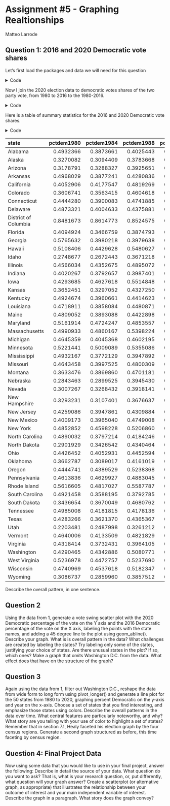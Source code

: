 Assignment \#5 - Graphing Realtionships
================
Matteo Larrode

<script src="README_files/libs/kePrint-0.0.1/kePrint.js"></script>
<link href="README_files/libs/lightable-0.0.1/lightable.css" rel="stylesheet" />


## Question 1: 2016 and 2020 Democratic vote shares

Let’s first load the packages and data we will need for this question

<details>
<summary>Code</summary>

``` r
library(tidyverse)
library(haven)
library(kableExtra)

vote_2020 <- read_csv("data/us_vote_2020.csv")
dem_share_80_16 <- read_dta("data/leipvote1980_2016wide.dta")
```

</details>

Now I join the 2020 election data to democratic votes shares of the two
party vote, from 1980 to 2016 to the 1980-2016.

<details>
<summary>Code</summary>

``` r
vote_80_16 <- left_join(dem_share_80_16, vote_2020, by = "state") %>%
  mutate(pctdem2020 = dem_percent)
```

</details>

Here is a table of summary statistics for the 2016 and 2020 Democratic
vote shares.

<details>
<summary>Code</summary>

``` r
table1 <- kbl(vote_80_16)

table1
```

</details>
<table>
 <thead>
  <tr>
   <th style="text-align:left;"> state </th>
   <th style="text-align:right;"> pctdem1980 </th>
   <th style="text-align:right;"> pctdem1984 </th>
   <th style="text-align:right;"> pctdem1988 </th>
   <th style="text-align:right;"> pctdem1992 </th>
   <th style="text-align:right;"> pctdem1996 </th>
   <th style="text-align:right;"> pctdem2000 </th>
   <th style="text-align:right;"> pctdem2004 </th>
   <th style="text-align:right;"> pctdem2008 </th>
   <th style="text-align:right;"> pctdem2012 </th>
   <th style="text-align:right;"> pctdem2016 </th>
   <th style="text-align:left;"> called </th>
   <th style="text-align:left;"> final </th>
   <th style="text-align:right;"> dem_votes </th>
   <th style="text-align:right;"> rep_votes </th>
   <th style="text-align:right;"> other_votes </th>
   <th style="text-align:right;"> dem_percent </th>
   <th style="text-align:right;"> rep_percent </th>
   <th style="text-align:right;"> other_percent </th>
   <th style="text-align:right;"> dem_this_margin </th>
   <th style="text-align:right;"> margin_shift </th>
   <th style="text-align:right;"> vote_change </th>
   <th style="text-align:left;"> stateid </th>
   <th style="text-align:right;"> pctdem2020 </th>
  </tr>
 </thead>
<tbody>
  <tr>
   <td style="text-align:left;"> Alabama </td>
   <td style="text-align:right;"> 0.4932366 </td>
   <td style="text-align:right;"> 0.3873661 </td>
   <td style="text-align:right;"> 0.4025443 </td>
   <td style="text-align:right;"> 0.4617887 </td>
   <td style="text-align:right;"> 0.4626613 </td>
   <td style="text-align:right;"> 0.4241447 </td>
   <td style="text-align:right;"> 0.3710223 </td>
   <td style="text-align:right;"> 0.3910910 </td>
   <td style="text-align:right;"> 0.387838 </td>
   <td style="text-align:right;"> 0.3562837 </td>
   <td style="text-align:left;"> R </td>
   <td style="text-align:left;"> Yes </td>
   <td style="text-align:right;"> 849624 </td>
   <td style="text-align:right;"> 1441170 </td>
   <td style="text-align:right;"> 32488 </td>
   <td style="text-align:right;"> 36.6 </td>
   <td style="text-align:right;"> 62.0 </td>
   <td style="text-align:right;"> 1.4 </td>
   <td style="text-align:right;"> -25.5 </td>
   <td style="text-align:right;"> 2.3 </td>
   <td style="text-align:right;"> 9.4 </td>
   <td style="text-align:left;"> AL </td>
   <td style="text-align:right;"> 36.6 </td>
  </tr>
  <tr>
   <td style="text-align:left;"> Alaska </td>
   <td style="text-align:right;"> 0.3270082 </td>
   <td style="text-align:right;"> 0.3094409 </td>
   <td style="text-align:right;"> 0.3783668 </td>
   <td style="text-align:right;"> 0.4342574 </td>
   <td style="text-align:right;"> 0.3957150 </td>
   <td style="text-align:right;"> 0.3206305 </td>
   <td style="text-align:right;"> 0.3677372 </td>
   <td style="text-align:right;"> 0.3893521 </td>
   <td style="text-align:right;"> 0.426847 </td>
   <td style="text-align:right;"> 0.4161448 </td>
   <td style="text-align:left;"> R </td>
   <td style="text-align:left;"> Yes </td>
   <td style="text-align:right;"> 153778 </td>
   <td style="text-align:right;"> 189951 </td>
   <td style="text-align:right;"> 15801 </td>
   <td style="text-align:right;"> 42.8 </td>
   <td style="text-align:right;"> 52.8 </td>
   <td style="text-align:right;"> 4.4 </td>
   <td style="text-align:right;"> -10.1 </td>
   <td style="text-align:right;"> 4.7 </td>
   <td style="text-align:right;"> 12.8 </td>
   <td style="text-align:left;"> AK </td>
   <td style="text-align:right;"> 42.8 </td>
  </tr>
  <tr>
   <td style="text-align:left;"> Arizona </td>
   <td style="text-align:right;"> 0.3178791 </td>
   <td style="text-align:right;"> 0.3288327 </td>
   <td style="text-align:right;"> 0.3925651 </td>
   <td style="text-align:right;"> 0.4869810 </td>
   <td style="text-align:right;"> 0.5122377 </td>
   <td style="text-align:right;"> 0.4671740 </td>
   <td style="text-align:right;"> 0.4472499 </td>
   <td style="text-align:right;"> 0.4568610 </td>
   <td style="text-align:right;"> 0.453866 </td>
   <td style="text-align:right;"> 0.4811137 </td>
   <td style="text-align:left;"> D </td>
   <td style="text-align:left;"> Yes </td>
   <td style="text-align:right;"> 1672143 </td>
   <td style="text-align:right;"> 1661686 </td>
   <td style="text-align:right;"> 53497 </td>
   <td style="text-align:right;"> 49.4 </td>
   <td style="text-align:right;"> 49.1 </td>
   <td style="text-align:right;"> 1.6 </td>
   <td style="text-align:right;"> 0.3 </td>
   <td style="text-align:right;"> 3.9 </td>
   <td style="text-align:right;"> 31.6 </td>
   <td style="text-align:left;"> AZ </td>
   <td style="text-align:right;"> 49.4 </td>
  </tr>
  <tr>
   <td style="text-align:left;"> Arkansas </td>
   <td style="text-align:right;"> 0.4968029 </td>
   <td style="text-align:right;"> 0.3877241 </td>
   <td style="text-align:right;"> 0.4280836 </td>
   <td style="text-align:right;"> 0.5999227 </td>
   <td style="text-align:right;"> 0.5935283 </td>
   <td style="text-align:right;"> 0.4719931 </td>
   <td style="text-align:right;"> 0.4506425 </td>
   <td style="text-align:right;"> 0.3982828 </td>
   <td style="text-align:right;"> 0.378456 </td>
   <td style="text-align:right;"> 0.3571429 </td>
   <td style="text-align:left;"> R </td>
   <td style="text-align:left;"> Yes </td>
   <td style="text-align:right;"> 423932 </td>
   <td style="text-align:right;"> 760647 </td>
   <td style="text-align:right;"> 34490 </td>
   <td style="text-align:right;"> 34.8 </td>
   <td style="text-align:right;"> 62.4 </td>
   <td style="text-align:right;"> 2.8 </td>
   <td style="text-align:right;"> -27.6 </td>
   <td style="text-align:right;"> -0.7 </td>
   <td style="text-align:right;"> 7.8 </td>
   <td style="text-align:left;"> AR </td>
   <td style="text-align:right;"> 34.8 </td>
  </tr>
  <tr>
   <td style="text-align:left;"> California </td>
   <td style="text-align:right;"> 0.4052906 </td>
   <td style="text-align:right;"> 0.4177547 </td>
   <td style="text-align:right;"> 0.4819269 </td>
   <td style="text-align:right;"> 0.5851673 </td>
   <td style="text-align:right;"> 0.5721627 </td>
   <td style="text-align:right;"> 0.5620299 </td>
   <td style="text-align:right;"> 0.5504132 </td>
   <td style="text-align:right;"> 0.6227845 </td>
   <td style="text-align:right;"> 0.618728 </td>
   <td style="text-align:right;"> 0.6612886 </td>
   <td style="text-align:left;"> D </td>
   <td style="text-align:left;"> Yes </td>
   <td style="text-align:right;"> 11110250 </td>
   <td style="text-align:right;"> 6006429 </td>
   <td style="text-align:right;"> 384192 </td>
   <td style="text-align:right;"> 63.5 </td>
   <td style="text-align:right;"> 34.3 </td>
   <td style="text-align:right;"> 2.2 </td>
   <td style="text-align:right;"> 29.2 </td>
   <td style="text-align:right;"> -0.9 </td>
   <td style="text-align:right;"> 23.4 </td>
   <td style="text-align:left;"> CA </td>
   <td style="text-align:right;"> 63.5 </td>
  </tr>
  <tr>
   <td style="text-align:left;"> Colorado </td>
   <td style="text-align:right;"> 0.3606741 </td>
   <td style="text-align:right;"> 0.3563415 </td>
   <td style="text-align:right;"> 0.4604618 </td>
   <td style="text-align:right;"> 0.5280207 </td>
   <td style="text-align:right;"> 0.4924079 </td>
   <td style="text-align:right;"> 0.4551416 </td>
   <td style="text-align:right;"> 0.4763357 </td>
   <td style="text-align:right;"> 0.5455081 </td>
   <td style="text-align:right;"> 0.527501 </td>
   <td style="text-align:right;"> 0.5268570 </td>
   <td style="text-align:left;"> D </td>
   <td style="text-align:left;"> Yes </td>
   <td style="text-align:right;"> 1804352 </td>
   <td style="text-align:right;"> 1364607 </td>
   <td style="text-align:right;"> 87993 </td>
   <td style="text-align:right;"> 55.4 </td>
   <td style="text-align:right;"> 41.9 </td>
   <td style="text-align:right;"> 2.7 </td>
   <td style="text-align:right;"> 13.5 </td>
   <td style="text-align:right;"> 8.6 </td>
   <td style="text-align:right;"> 17.1 </td>
   <td style="text-align:left;"> CO </td>
   <td style="text-align:right;"> 55.4 </td>
  </tr>
  <tr>
   <td style="text-align:left;"> Connecticut </td>
   <td style="text-align:right;"> 0.4444280 </td>
   <td style="text-align:right;"> 0.3900083 </td>
   <td style="text-align:right;"> 0.4741885 </td>
   <td style="text-align:right;"> 0.5412512 </td>
   <td style="text-align:right;"> 0.6036351 </td>
   <td style="text-align:right;"> 0.5925566 </td>
   <td style="text-align:right;"> 0.5527495 </td>
   <td style="text-align:right;"> 0.6131836 </td>
   <td style="text-align:right;"> 0.587726 </td>
   <td style="text-align:right;"> 0.5714136 </td>
   <td style="text-align:left;"> D </td>
   <td style="text-align:left;"> Yes </td>
   <td style="text-align:right;"> 1080831 </td>
   <td style="text-align:right;"> 714717 </td>
   <td style="text-align:right;"> 28309 </td>
   <td style="text-align:right;"> 59.3 </td>
   <td style="text-align:right;"> 39.2 </td>
   <td style="text-align:right;"> 1.6 </td>
   <td style="text-align:right;"> 20.1 </td>
   <td style="text-align:right;"> 6.4 </td>
   <td style="text-align:right;"> 10.9 </td>
   <td style="text-align:left;"> CT </td>
   <td style="text-align:right;"> 59.3 </td>
  </tr>
  <tr>
   <td style="text-align:left;"> Delaware </td>
   <td style="text-align:right;"> 0.4873321 </td>
   <td style="text-align:right;"> 0.4004633 </td>
   <td style="text-align:right;"> 0.4375881 </td>
   <td style="text-align:right;"> 0.5519799 </td>
   <td style="text-align:right;"> 0.5862366 </td>
   <td style="text-align:right;"> 0.5674006 </td>
   <td style="text-align:right;"> 0.5383151 </td>
   <td style="text-align:right;"> 0.6263814 </td>
   <td style="text-align:right;"> 0.594470 </td>
   <td style="text-align:right;"> 0.5600211 </td>
   <td style="text-align:left;"> D </td>
   <td style="text-align:left;"> Yes </td>
   <td style="text-align:right;"> 296268 </td>
   <td style="text-align:right;"> 200603 </td>
   <td style="text-align:right;"> 7475 </td>
   <td style="text-align:right;"> 58.7 </td>
   <td style="text-align:right;"> 39.8 </td>
   <td style="text-align:right;"> 1.5 </td>
   <td style="text-align:right;"> 19.0 </td>
   <td style="text-align:right;"> 7.6 </td>
   <td style="text-align:right;"> 14.2 </td>
   <td style="text-align:left;"> DE </td>
   <td style="text-align:right;"> 58.7 </td>
  </tr>
  <tr>
   <td style="text-align:left;"> District of Columbia </td>
   <td style="text-align:right;"> 0.8481673 </td>
   <td style="text-align:right;"> 0.8614773 </td>
   <td style="text-align:right;"> 0.8524575 </td>
   <td style="text-align:right;"> 0.9029707 </td>
   <td style="text-align:right;"> 0.9012355 </td>
   <td style="text-align:right;"> 0.9048769 </td>
   <td style="text-align:right;"> 0.9052028 </td>
   <td style="text-align:right;"> 0.9340077 </td>
   <td style="text-align:right;"> 0.925876 </td>
   <td style="text-align:right;"> 0.9569247 </td>
   <td style="text-align:left;"> D </td>
   <td style="text-align:left;"> Yes </td>
   <td style="text-align:right;"> 317323 </td>
   <td style="text-align:right;"> 18586 </td>
   <td style="text-align:right;"> 8447 </td>
   <td style="text-align:right;"> 92.1 </td>
   <td style="text-align:right;"> 5.4 </td>
   <td style="text-align:right;"> 2.5 </td>
   <td style="text-align:right;"> 86.8 </td>
   <td style="text-align:right;"> 0.0 </td>
   <td style="text-align:right;"> 10.6 </td>
   <td style="text-align:left;"> DC </td>
   <td style="text-align:right;"> 92.1 </td>
  </tr>
  <tr>
   <td style="text-align:left;"> Florida </td>
   <td style="text-align:right;"> 0.4094924 </td>
   <td style="text-align:right;"> 0.3466759 </td>
   <td style="text-align:right;"> 0.3874793 </td>
   <td style="text-align:right;"> 0.4881522 </td>
   <td style="text-align:right;"> 0.5315496 </td>
   <td style="text-align:right;"> 0.4999539 </td>
   <td style="text-align:right;"> 0.4747632 </td>
   <td style="text-align:right;"> 0.5141770 </td>
   <td style="text-align:right;"> 0.504423 </td>
   <td style="text-align:right;"> 0.4938542 </td>
   <td style="text-align:left;"> R </td>
   <td style="text-align:left;"> Yes </td>
   <td style="text-align:right;"> 5297045 </td>
   <td style="text-align:right;"> 5668731 </td>
   <td style="text-align:right;"> 101680 </td>
   <td style="text-align:right;"> 47.9 </td>
   <td style="text-align:right;"> 51.2 </td>
   <td style="text-align:right;"> 0.9 </td>
   <td style="text-align:right;"> -3.4 </td>
   <td style="text-align:right;"> -2.2 </td>
   <td style="text-align:right;"> 17.5 </td>
   <td style="text-align:left;"> FL </td>
   <td style="text-align:right;"> 47.9 </td>
  </tr>
  <tr>
   <td style="text-align:left;"> Georgia </td>
   <td style="text-align:right;"> 0.5765632 </td>
   <td style="text-align:right;"> 0.3980218 </td>
   <td style="text-align:right;"> 0.3979638 </td>
   <td style="text-align:right;"> 0.5034213 </td>
   <td style="text-align:right;"> 0.4936773 </td>
   <td style="text-align:right;"> 0.4401625 </td>
   <td style="text-align:right;"> 0.4164577 </td>
   <td style="text-align:right;"> 0.4737166 </td>
   <td style="text-align:right;"> 0.460434 </td>
   <td style="text-align:right;"> 0.4734315 </td>
   <td style="text-align:left;"> D </td>
   <td style="text-align:left;"> Yes </td>
   <td style="text-align:right;"> 2473633 </td>
   <td style="text-align:right;"> 2461854 </td>
   <td style="text-align:right;"> 62229 </td>
   <td style="text-align:right;"> 49.5 </td>
   <td style="text-align:right;"> 49.3 </td>
   <td style="text-align:right;"> 1.2 </td>
   <td style="text-align:right;"> 0.2 </td>
   <td style="text-align:right;"> 5.4 </td>
   <td style="text-align:right;"> 22.1 </td>
   <td style="text-align:left;"> GA </td>
   <td style="text-align:right;"> 49.5 </td>
  </tr>
  <tr>
   <td style="text-align:left;"> Hawaii </td>
   <td style="text-align:right;"> 0.5108406 </td>
   <td style="text-align:right;"> 0.4429628 </td>
   <td style="text-align:right;"> 0.5480627 </td>
   <td style="text-align:right;"> 0.5671998 </td>
   <td style="text-align:right;"> 0.6427615 </td>
   <td style="text-align:right;"> 0.5982730 </td>
   <td style="text-align:right;"> 0.5440445 </td>
   <td style="text-align:right;"> 0.7299373 </td>
   <td style="text-align:right;"> 0.717038 </td>
   <td style="text-align:right;"> 0.6743984 </td>
   <td style="text-align:left;"> D </td>
   <td style="text-align:left;"> Yes </td>
   <td style="text-align:right;"> 366130 </td>
   <td style="text-align:right;"> 196864 </td>
   <td style="text-align:right;"> 11475 </td>
   <td style="text-align:right;"> 63.7 </td>
   <td style="text-align:right;"> 34.3 </td>
   <td style="text-align:right;"> 2.0 </td>
   <td style="text-align:right;"> 29.5 </td>
   <td style="text-align:right;"> -2.7 </td>
   <td style="text-align:right;"> 33.9 </td>
   <td style="text-align:left;"> HI </td>
   <td style="text-align:right;"> 63.7 </td>
  </tr>
  <tr>
   <td style="text-align:left;"> Idaho </td>
   <td style="text-align:right;"> 0.2748677 </td>
   <td style="text-align:right;"> 0.2672443 </td>
   <td style="text-align:right;"> 0.3671218 </td>
   <td style="text-align:right;"> 0.4033852 </td>
   <td style="text-align:right;"> 0.3920097 </td>
   <td style="text-align:right;"> 0.2915151 </td>
   <td style="text-align:right;"> 0.3067726 </td>
   <td style="text-align:right;"> 0.3697541 </td>
   <td style="text-align:right;"> 0.335786 </td>
   <td style="text-align:right;"> 0.3168454 </td>
   <td style="text-align:left;"> R </td>
   <td style="text-align:left;"> Yes </td>
   <td style="text-align:right;"> 287021 </td>
   <td style="text-align:right;"> 554119 </td>
   <td style="text-align:right;"> 26091 </td>
   <td style="text-align:right;"> 33.1 </td>
   <td style="text-align:right;"> 63.9 </td>
   <td style="text-align:right;"> 3.0 </td>
   <td style="text-align:right;"> -30.8 </td>
   <td style="text-align:right;"> 1.0 </td>
   <td style="text-align:right;"> 25.6 </td>
   <td style="text-align:left;"> ID </td>
   <td style="text-align:right;"> 33.1 </td>
  </tr>
  <tr>
   <td style="text-align:left;"> Illinois </td>
   <td style="text-align:right;"> 0.4566034 </td>
   <td style="text-align:right;"> 0.4352675 </td>
   <td style="text-align:right;"> 0.4895072 </td>
   <td style="text-align:right;"> 0.5858822 </td>
   <td style="text-align:right;"> 0.5960509 </td>
   <td style="text-align:right;"> 0.5618001 </td>
   <td style="text-align:right;"> 0.5520864 </td>
   <td style="text-align:right;"> 0.6273426 </td>
   <td style="text-align:right;"> 0.585775 </td>
   <td style="text-align:right;"> 0.5902147 </td>
   <td style="text-align:left;"> D </td>
   <td style="text-align:left;"> Yes </td>
   <td style="text-align:right;"> 3471915 </td>
   <td style="text-align:right;"> 2446891 </td>
   <td style="text-align:right;"> 114938 </td>
   <td style="text-align:right;"> 57.5 </td>
   <td style="text-align:right;"> 40.6 </td>
   <td style="text-align:right;"> 1.9 </td>
   <td style="text-align:right;"> 17.0 </td>
   <td style="text-align:right;"> -0.1 </td>
   <td style="text-align:right;"> 9.0 </td>
   <td style="text-align:left;"> IL </td>
   <td style="text-align:right;"> 57.5 </td>
  </tr>
  <tr>
   <td style="text-align:left;"> Indiana </td>
   <td style="text-align:right;"> 0.4020267 </td>
   <td style="text-align:right;"> 0.3792657 </td>
   <td style="text-align:right;"> 0.3987401 </td>
   <td style="text-align:right;"> 0.4616511 </td>
   <td style="text-align:right;"> 0.4685159 </td>
   <td style="text-align:right;"> 0.4199522 </td>
   <td style="text-align:right;"> 0.3957652 </td>
   <td style="text-align:right;"> 0.5052195 </td>
   <td style="text-align:right;"> 0.447996 </td>
   <td style="text-align:right;"> 0.3988076 </td>
   <td style="text-align:left;"> R </td>
   <td style="text-align:left;"> Yes </td>
   <td style="text-align:right;"> 1242413 </td>
   <td style="text-align:right;"> 1729516 </td>
   <td style="text-align:right;"> 61183 </td>
   <td style="text-align:right;"> 41.0 </td>
   <td style="text-align:right;"> 57.0 </td>
   <td style="text-align:right;"> 2.0 </td>
   <td style="text-align:right;"> -16.1 </td>
   <td style="text-align:right;"> 3.1 </td>
   <td style="text-align:right;"> 10.9 </td>
   <td style="text-align:left;"> IN </td>
   <td style="text-align:right;"> 41.0 </td>
  </tr>
  <tr>
   <td style="text-align:left;"> Iowa </td>
   <td style="text-align:right;"> 0.4293685 </td>
   <td style="text-align:right;"> 0.4627618 </td>
   <td style="text-align:right;"> 0.5514848 </td>
   <td style="text-align:right;"> 0.5373253 </td>
   <td style="text-align:right;"> 0.5573339 </td>
   <td style="text-align:right;"> 0.5016278 </td>
   <td style="text-align:right;"> 0.4966332 </td>
   <td style="text-align:right;"> 0.5484878 </td>
   <td style="text-align:right;"> 0.529594 </td>
   <td style="text-align:right;"> 0.4493487 </td>
   <td style="text-align:left;"> R </td>
   <td style="text-align:left;"> Yes </td>
   <td style="text-align:right;"> 759061 </td>
   <td style="text-align:right;"> 897672 </td>
   <td style="text-align:right;"> 34138 </td>
   <td style="text-align:right;"> 44.9 </td>
   <td style="text-align:right;"> 53.1 </td>
   <td style="text-align:right;"> 2.0 </td>
   <td style="text-align:right;"> -8.2 </td>
   <td style="text-align:right;"> 1.2 </td>
   <td style="text-align:right;"> 8.0 </td>
   <td style="text-align:left;"> IA </td>
   <td style="text-align:right;"> 44.9 </td>
  </tr>
  <tr>
   <td style="text-align:left;"> Kansas </td>
   <td style="text-align:right;"> 0.3652451 </td>
   <td style="text-align:right;"> 0.3297052 </td>
   <td style="text-align:right;"> 0.4327250 </td>
   <td style="text-align:right;"> 0.4645894 </td>
   <td style="text-align:right;"> 0.3992763 </td>
   <td style="text-align:right;"> 0.3908309 </td>
   <td style="text-align:right;"> 0.3713290 </td>
   <td style="text-align:right;"> 0.4238772 </td>
   <td style="text-align:right;"> 0.388867 </td>
   <td style="text-align:right;"> 0.3889010 </td>
   <td style="text-align:left;"> R </td>
   <td style="text-align:left;"> Yes </td>
   <td style="text-align:right;"> 570323 </td>
   <td style="text-align:right;"> 771406 </td>
   <td style="text-align:right;"> 30574 </td>
   <td style="text-align:right;"> 41.6 </td>
   <td style="text-align:right;"> 56.2 </td>
   <td style="text-align:right;"> 2.2 </td>
   <td style="text-align:right;"> -14.7 </td>
   <td style="text-align:right;"> 5.9 </td>
   <td style="text-align:right;"> 15.9 </td>
   <td style="text-align:left;"> KS </td>
   <td style="text-align:right;"> 41.6 </td>
  </tr>
  <tr>
   <td style="text-align:left;"> Kentucky </td>
   <td style="text-align:right;"> 0.4924674 </td>
   <td style="text-align:right;"> 0.3960661 </td>
   <td style="text-align:right;"> 0.4414623 </td>
   <td style="text-align:right;"> 0.5186878 </td>
   <td style="text-align:right;"> 0.5052905 </td>
   <td style="text-align:right;"> 0.4227221 </td>
   <td style="text-align:right;"> 0.3999238 </td>
   <td style="text-align:right;"> 0.4176657 </td>
   <td style="text-align:right;"> 0.384572 </td>
   <td style="text-align:right;"> 0.3432773 </td>
   <td style="text-align:left;"> R </td>
   <td style="text-align:left;"> Yes </td>
   <td style="text-align:right;"> 772474 </td>
   <td style="text-align:right;"> 1326646 </td>
   <td style="text-align:right;"> 37648 </td>
   <td style="text-align:right;"> 36.2 </td>
   <td style="text-align:right;"> 62.1 </td>
   <td style="text-align:right;"> 1.8 </td>
   <td style="text-align:right;"> -25.9 </td>
   <td style="text-align:right;"> 3.9 </td>
   <td style="text-align:right;"> 11.1 </td>
   <td style="text-align:left;"> KY </td>
   <td style="text-align:right;"> 36.2 </td>
  </tr>
  <tr>
   <td style="text-align:left;"> Louisiana </td>
   <td style="text-align:right;"> 0.4718911 </td>
   <td style="text-align:right;"> 0.3858084 </td>
   <td style="text-align:right;"> 0.4480871 </td>
   <td style="text-align:right;"> 0.5266514 </td>
   <td style="text-align:right;"> 0.5656084 </td>
   <td style="text-align:right;"> 0.4606075 </td>
   <td style="text-align:right;"> 0.4266906 </td>
   <td style="text-align:right;"> 0.4054283 </td>
   <td style="text-align:right;"> 0.412532 </td>
   <td style="text-align:right;"> 0.3982805 </td>
   <td style="text-align:left;"> R </td>
   <td style="text-align:left;"> Yes </td>
   <td style="text-align:right;"> 856034 </td>
   <td style="text-align:right;"> 1255776 </td>
   <td style="text-align:right;"> 36252 </td>
   <td style="text-align:right;"> 39.9 </td>
   <td style="text-align:right;"> 58.5 </td>
   <td style="text-align:right;"> 1.7 </td>
   <td style="text-align:right;"> -18.6 </td>
   <td style="text-align:right;"> 1.0 </td>
   <td style="text-align:right;"> 5.9 </td>
   <td style="text-align:left;"> LA </td>
   <td style="text-align:right;"> 39.9 </td>
  </tr>
  <tr>
   <td style="text-align:left;"> Maine </td>
   <td style="text-align:right;"> 0.4809052 </td>
   <td style="text-align:right;"> 0.3893088 </td>
   <td style="text-align:right;"> 0.4422898 </td>
   <td style="text-align:right;"> 0.5605587 </td>
   <td style="text-align:right;"> 0.6266212 </td>
   <td style="text-align:right;"> 0.5274784 </td>
   <td style="text-align:right;"> 0.5458302 </td>
   <td style="text-align:right;"> 0.5882952 </td>
   <td style="text-align:right;"> 0.578599 </td>
   <td style="text-align:right;"> 0.5159655 </td>
   <td style="text-align:left;"> D </td>
   <td style="text-align:left;"> Yes </td>
   <td style="text-align:right;"> 435072 </td>
   <td style="text-align:right;"> 360737 </td>
   <td style="text-align:right;"> 23652 </td>
   <td style="text-align:right;"> 53.1 </td>
   <td style="text-align:right;"> 44.0 </td>
   <td style="text-align:right;"> 2.9 </td>
   <td style="text-align:right;"> 9.1 </td>
   <td style="text-align:right;"> 6.1 </td>
   <td style="text-align:right;"> 9.6 </td>
   <td style="text-align:left;"> ME </td>
   <td style="text-align:right;"> 53.1 </td>
  </tr>
  <tr>
   <td style="text-align:left;"> Maryland </td>
   <td style="text-align:right;"> 0.5161914 </td>
   <td style="text-align:right;"> 0.4724247 </td>
   <td style="text-align:right;"> 0.4853557 </td>
   <td style="text-align:right;"> 0.5829990 </td>
   <td style="text-align:right;"> 0.5863842 </td>
   <td style="text-align:right;"> 0.5847083 </td>
   <td style="text-align:right;"> 0.5656558 </td>
   <td style="text-align:right;"> 0.6293009 </td>
   <td style="text-align:right;"> 0.633217 </td>
   <td style="text-align:right;"> 0.6401740 </td>
   <td style="text-align:left;"> D </td>
   <td style="text-align:left;"> Yes </td>
   <td style="text-align:right;"> 1985023 </td>
   <td style="text-align:right;"> 976414 </td>
   <td style="text-align:right;"> 75593 </td>
   <td style="text-align:right;"> 65.4 </td>
   <td style="text-align:right;"> 32.2 </td>
   <td style="text-align:right;"> 2.5 </td>
   <td style="text-align:right;"> 33.2 </td>
   <td style="text-align:right;"> 6.8 </td>
   <td style="text-align:right;"> 9.2 </td>
   <td style="text-align:left;"> MD </td>
   <td style="text-align:right;"> 65.4 </td>
  </tr>
  <tr>
   <td style="text-align:left;"> Massachusetts </td>
   <td style="text-align:right;"> 0.4990933 </td>
   <td style="text-align:right;"> 0.4860167 </td>
   <td style="text-align:right;"> 0.5398224 </td>
   <td style="text-align:right;"> 0.6209235 </td>
   <td style="text-align:right;"> 0.6863983 </td>
   <td style="text-align:right;"> 0.6478934 </td>
   <td style="text-align:right;"> 0.6274285 </td>
   <td style="text-align:right;"> 0.6319709 </td>
   <td style="text-align:right;"> 0.617857 </td>
   <td style="text-align:right;"> 0.6465201 </td>
   <td style="text-align:left;"> D </td>
   <td style="text-align:left;"> Yes </td>
   <td style="text-align:right;"> 2382202 </td>
   <td style="text-align:right;"> 1167202 </td>
   <td style="text-align:right;"> 81998 </td>
   <td style="text-align:right;"> 65.6 </td>
   <td style="text-align:right;"> 32.1 </td>
   <td style="text-align:right;"> 2.3 </td>
   <td style="text-align:right;"> 33.5 </td>
   <td style="text-align:right;"> 6.3 </td>
   <td style="text-align:right;"> 9.2 </td>
   <td style="text-align:left;"> MA </td>
   <td style="text-align:right;"> 65.6 </td>
  </tr>
  <tr>
   <td style="text-align:left;"> Michigan </td>
   <td style="text-align:right;"> 0.4645359 </td>
   <td style="text-align:right;"> 0.4045368 </td>
   <td style="text-align:right;"> 0.4602195 </td>
   <td style="text-align:right;"> 0.5461516 </td>
   <td style="text-align:right;"> 0.5732442 </td>
   <td style="text-align:right;"> 0.5263461 </td>
   <td style="text-align:right;"> 0.5172585 </td>
   <td style="text-align:right;"> 0.5837130 </td>
   <td style="text-align:right;"> 0.548005 </td>
   <td style="text-align:right;"> 0.4988333 </td>
   <td style="text-align:left;"> D </td>
   <td style="text-align:left;"> Yes </td>
   <td style="text-align:right;"> 2804040 </td>
   <td style="text-align:right;"> 2649852 </td>
   <td style="text-align:right;"> 85410 </td>
   <td style="text-align:right;"> 50.6 </td>
   <td style="text-align:right;"> 47.8 </td>
   <td style="text-align:right;"> 1.5 </td>
   <td style="text-align:right;"> 2.8 </td>
   <td style="text-align:right;"> 3.0 </td>
   <td style="text-align:right;"> 15.4 </td>
   <td style="text-align:left;"> MI </td>
   <td style="text-align:right;"> 50.6 </td>
  </tr>
  <tr>
   <td style="text-align:left;"> Minnesota </td>
   <td style="text-align:right;"> 0.5221441 </td>
   <td style="text-align:right;"> 0.5009089 </td>
   <td style="text-align:right;"> 0.5355086 </td>
   <td style="text-align:right;"> 0.5772134 </td>
   <td style="text-align:right;"> 0.5937939 </td>
   <td style="text-align:right;"> 0.5128641 </td>
   <td style="text-align:right;"> 0.5176091 </td>
   <td style="text-align:right;"> 0.5522938 </td>
   <td style="text-align:right;"> 0.539412 </td>
   <td style="text-align:right;"> 0.5082631 </td>
   <td style="text-align:left;"> D </td>
   <td style="text-align:left;"> Yes </td>
   <td style="text-align:right;"> 1717077 </td>
   <td style="text-align:right;"> 1484065 </td>
   <td style="text-align:right;"> 76029 </td>
   <td style="text-align:right;"> 52.4 </td>
   <td style="text-align:right;"> 45.3 </td>
   <td style="text-align:right;"> 2.3 </td>
   <td style="text-align:right;"> 7.1 </td>
   <td style="text-align:right;"> 5.6 </td>
   <td style="text-align:right;"> 11.3 </td>
   <td style="text-align:left;"> MN </td>
   <td style="text-align:right;"> 52.4 </td>
  </tr>
  <tr>
   <td style="text-align:left;"> Mississippi </td>
   <td style="text-align:right;"> 0.4932167 </td>
   <td style="text-align:right;"> 0.3772129 </td>
   <td style="text-align:right;"> 0.3947892 </td>
   <td style="text-align:right;"> 0.4507151 </td>
   <td style="text-align:right;"> 0.4725278 </td>
   <td style="text-align:right;"> 0.4139915 </td>
   <td style="text-align:right;"> 0.4007559 </td>
   <td style="text-align:right;"> 0.4335807 </td>
   <td style="text-align:right;"> 0.441981 </td>
   <td style="text-align:right;"> 0.4091095 </td>
   <td style="text-align:left;"> R </td>
   <td style="text-align:left;"> Yes </td>
   <td style="text-align:right;"> 539508 </td>
   <td style="text-align:right;"> 756789 </td>
   <td style="text-align:right;"> 17597 </td>
   <td style="text-align:right;"> 41.1 </td>
   <td style="text-align:right;"> 57.6 </td>
   <td style="text-align:right;"> 1.3 </td>
   <td style="text-align:right;"> -16.5 </td>
   <td style="text-align:right;"> 1.3 </td>
   <td style="text-align:right;"> 8.6 </td>
   <td style="text-align:left;"> MS </td>
   <td style="text-align:right;"> 41.1 </td>
  </tr>
  <tr>
   <td style="text-align:left;"> Missouri </td>
   <td style="text-align:right;"> 0.4643458 </td>
   <td style="text-align:right;"> 0.3997525 </td>
   <td style="text-align:right;"> 0.4800309 </td>
   <td style="text-align:right;"> 0.5650697 </td>
   <td style="text-align:right;"> 0.5354704 </td>
   <td style="text-align:right;"> 0.4828805 </td>
   <td style="text-align:right;"> 0.4638029 </td>
   <td style="text-align:right;"> 0.4993242 </td>
   <td style="text-align:right;"> 0.452213 </td>
   <td style="text-align:right;"> 0.4018245 </td>
   <td style="text-align:left;"> R </td>
   <td style="text-align:left;"> Yes </td>
   <td style="text-align:right;"> 1253014 </td>
   <td style="text-align:right;"> 1718736 </td>
   <td style="text-align:right;"> 54212 </td>
   <td style="text-align:right;"> 41.4 </td>
   <td style="text-align:right;"> 56.8 </td>
   <td style="text-align:right;"> 1.8 </td>
   <td style="text-align:right;"> -15.4 </td>
   <td style="text-align:right;"> 3.2 </td>
   <td style="text-align:right;"> 7.7 </td>
   <td style="text-align:left;"> MO </td>
   <td style="text-align:right;"> 41.4 </td>
  </tr>
  <tr>
   <td style="text-align:left;"> Montana </td>
   <td style="text-align:right;"> 0.3633476 </td>
   <td style="text-align:right;"> 0.3869860 </td>
   <td style="text-align:right;"> 0.4701181 </td>
   <td style="text-align:right;"> 0.5172406 </td>
   <td style="text-align:right;"> 0.4831259 </td>
   <td style="text-align:right;"> 0.3634364 </td>
   <td style="text-align:right;"> 0.3949992 </td>
   <td style="text-align:right;"> 0.4876870 </td>
   <td style="text-align:right;"> 0.429658 </td>
   <td style="text-align:right;"> 0.3888645 </td>
   <td style="text-align:left;"> R </td>
   <td style="text-align:left;"> Yes </td>
   <td style="text-align:right;"> 244786 </td>
   <td style="text-align:right;"> 343602 </td>
   <td style="text-align:right;"> 15286 </td>
   <td style="text-align:right;"> 40.5 </td>
   <td style="text-align:right;"> 56.9 </td>
   <td style="text-align:right;"> 2.5 </td>
   <td style="text-align:right;"> -16.4 </td>
   <td style="text-align:right;"> 4.1 </td>
   <td style="text-align:right;"> 21.4 </td>
   <td style="text-align:left;"> MT </td>
   <td style="text-align:right;"> 40.5 </td>
  </tr>
  <tr>
   <td style="text-align:left;"> Nebraska </td>
   <td style="text-align:right;"> 0.2843463 </td>
   <td style="text-align:right;"> 0.2899525 </td>
   <td style="text-align:right;"> 0.3945430 </td>
   <td style="text-align:right;"> 0.3869465 </td>
   <td style="text-align:right;"> 0.3944518 </td>
   <td style="text-align:right;"> 0.3482052 </td>
   <td style="text-align:right;"> 0.3315266 </td>
   <td style="text-align:right;"> 0.4239092 </td>
   <td style="text-align:right;"> 0.388706 </td>
   <td style="text-align:right;"> 0.3645214 </td>
   <td style="text-align:left;"> R </td>
   <td style="text-align:left;"> Yes </td>
   <td style="text-align:right;"> 374583 </td>
   <td style="text-align:right;"> 556846 </td>
   <td style="text-align:right;"> 20283 </td>
   <td style="text-align:right;"> 39.4 </td>
   <td style="text-align:right;"> 58.5 </td>
   <td style="text-align:right;"> 2.1 </td>
   <td style="text-align:right;"> -19.2 </td>
   <td style="text-align:right;"> 5.9 </td>
   <td style="text-align:right;"> 12.7 </td>
   <td style="text-align:left;"> NE </td>
   <td style="text-align:right;"> 39.4 </td>
  </tr>
  <tr>
   <td style="text-align:left;"> Nevada </td>
   <td style="text-align:right;"> 0.3007267 </td>
   <td style="text-align:right;"> 0.3268432 </td>
   <td style="text-align:right;"> 0.3918141 </td>
   <td style="text-align:right;"> 0.5182478 </td>
   <td style="text-align:right;"> 0.5058653 </td>
   <td style="text-align:right;"> 0.4814316 </td>
   <td style="text-align:right;"> 0.4868240 </td>
   <td style="text-align:right;"> 0.5638674 </td>
   <td style="text-align:right;"> 0.534075 </td>
   <td style="text-align:right;"> 0.5129523 </td>
   <td style="text-align:left;"> D </td>
   <td style="text-align:left;"> Yes </td>
   <td style="text-align:right;"> 703486 </td>
   <td style="text-align:right;"> 669890 </td>
   <td style="text-align:right;"> 32000 </td>
   <td style="text-align:right;"> 50.1 </td>
   <td style="text-align:right;"> 47.7 </td>
   <td style="text-align:right;"> 2.3 </td>
   <td style="text-align:right;"> 2.4 </td>
   <td style="text-align:right;"> 0.0 </td>
   <td style="text-align:right;"> 24.9 </td>
   <td style="text-align:left;"> NV </td>
   <td style="text-align:right;"> 50.1 </td>
  </tr>
  <tr>
   <td style="text-align:left;"> New Hampshire </td>
   <td style="text-align:right;"> 0.3293231 </td>
   <td style="text-align:right;"> 0.3107401 </td>
   <td style="text-align:right;"> 0.3676637 </td>
   <td style="text-align:right;"> 0.5079655 </td>
   <td style="text-align:right;"> 0.5561067 </td>
   <td style="text-align:right;"> 0.4933220 </td>
   <td style="text-align:right;"> 0.5069029 </td>
   <td style="text-align:right;"> 0.5486854 </td>
   <td style="text-align:right;"> 0.528338 </td>
   <td style="text-align:right;"> 0.5019831 </td>
   <td style="text-align:left;"> D </td>
   <td style="text-align:left;"> Yes </td>
   <td style="text-align:right;"> 424921 </td>
   <td style="text-align:right;"> 365654 </td>
   <td style="text-align:right;"> 15607 </td>
   <td style="text-align:right;"> 52.7 </td>
   <td style="text-align:right;"> 45.4 </td>
   <td style="text-align:right;"> 1.9 </td>
   <td style="text-align:right;"> 7.4 </td>
   <td style="text-align:right;"> 7.0 </td>
   <td style="text-align:right;"> 8.3 </td>
   <td style="text-align:left;"> NH </td>
   <td style="text-align:right;"> 52.7 </td>
  </tr>
  <tr>
   <td style="text-align:left;"> New Jersey </td>
   <td style="text-align:right;"> 0.4259086 </td>
   <td style="text-align:right;"> 0.3947861 </td>
   <td style="text-align:right;"> 0.4309884 </td>
   <td style="text-align:right;"> 0.5142032 </td>
   <td style="text-align:right;"> 0.5996678 </td>
   <td style="text-align:right;"> 0.5821141 </td>
   <td style="text-align:right;"> 0.5337054 </td>
   <td style="text-align:right;"> 0.5786463 </td>
   <td style="text-align:right;"> 0.589520 </td>
   <td style="text-align:right;"> 0.5728722 </td>
   <td style="text-align:left;"> D </td>
   <td style="text-align:left;"> Yes </td>
   <td style="text-align:right;"> 2608335 </td>
   <td style="text-align:right;"> 1883274 </td>
   <td style="text-align:right;"> 57744 </td>
   <td style="text-align:right;"> 57.3 </td>
   <td style="text-align:right;"> 41.4 </td>
   <td style="text-align:right;"> 1.3 </td>
   <td style="text-align:right;"> 15.9 </td>
   <td style="text-align:right;"> 1.8 </td>
   <td style="text-align:right;"> 17.4 </td>
   <td style="text-align:left;"> NJ </td>
   <td style="text-align:right;"> 57.3 </td>
  </tr>
  <tr>
   <td style="text-align:left;"> New Mexico </td>
   <td style="text-align:right;"> 0.4009173 </td>
   <td style="text-align:right;"> 0.3965040 </td>
   <td style="text-align:right;"> 0.4749008 </td>
   <td style="text-align:right;"> 0.5514216 </td>
   <td style="text-align:right;"> 0.5402413 </td>
   <td style="text-align:right;"> 0.5003192 </td>
   <td style="text-align:right;"> 0.4959967 </td>
   <td style="text-align:right;"> 0.5766490 </td>
   <td style="text-align:right;"> 0.552952 </td>
   <td style="text-align:right;"> 0.5465459 </td>
   <td style="text-align:left;"> D </td>
   <td style="text-align:left;"> Yes </td>
   <td style="text-align:right;"> 501614 </td>
   <td style="text-align:right;"> 401894 </td>
   <td style="text-align:right;"> 20457 </td>
   <td style="text-align:right;"> 54.3 </td>
   <td style="text-align:right;"> 43.5 </td>
   <td style="text-align:right;"> 2.2 </td>
   <td style="text-align:right;"> 10.8 </td>
   <td style="text-align:right;"> 2.6 </td>
   <td style="text-align:right;"> 15.7 </td>
   <td style="text-align:left;"> NM </td>
   <td style="text-align:right;"> 54.3 </td>
  </tr>
  <tr>
   <td style="text-align:left;"> New York </td>
   <td style="text-align:right;"> 0.4852852 </td>
   <td style="text-align:right;"> 0.4598228 </td>
   <td style="text-align:right;"> 0.5206860 </td>
   <td style="text-align:right;"> 0.5947835 </td>
   <td style="text-align:right;"> 0.6601750 </td>
   <td style="text-align:right;"> 0.6308908 </td>
   <td style="text-align:right;"> 0.5928777 </td>
   <td style="text-align:right;"> 0.6357668 </td>
   <td style="text-align:right;"> 0.642759 </td>
   <td style="text-align:right;"> 0.6177117 </td>
   <td style="text-align:left;"> D </td>
   <td style="text-align:left;"> Yes </td>
   <td style="text-align:right;"> 5244886 </td>
   <td style="text-align:right;"> 3251997 </td>
   <td style="text-align:right;"> 119978 </td>
   <td style="text-align:right;"> 60.9 </td>
   <td style="text-align:right;"> 37.7 </td>
   <td style="text-align:right;"> 1.4 </td>
   <td style="text-align:right;"> 23.1 </td>
   <td style="text-align:right;"> 0.6 </td>
   <td style="text-align:right;"> 11.6 </td>
   <td style="text-align:left;"> NY </td>
   <td style="text-align:right;"> 60.9 </td>
  </tr>
  <tr>
   <td style="text-align:left;"> North Carolina </td>
   <td style="text-align:right;"> 0.4890032 </td>
   <td style="text-align:right;"> 0.3797214 </td>
   <td style="text-align:right;"> 0.4184246 </td>
   <td style="text-align:right;"> 0.4954154 </td>
   <td style="text-align:right;"> 0.4747001 </td>
   <td style="text-align:right;"> 0.4353600 </td>
   <td style="text-align:right;"> 0.4375803 </td>
   <td style="text-align:right;"> 0.5016596 </td>
   <td style="text-align:right;"> 0.489660 </td>
   <td style="text-align:right;"> 0.4809375 </td>
   <td style="text-align:left;"> R </td>
   <td style="text-align:left;"> Yes </td>
   <td style="text-align:right;"> 2684292 </td>
   <td style="text-align:right;"> 2758775 </td>
   <td style="text-align:right;"> 81737 </td>
   <td style="text-align:right;"> 48.6 </td>
   <td style="text-align:right;"> 49.9 </td>
   <td style="text-align:right;"> 1.5 </td>
   <td style="text-align:right;"> -1.3 </td>
   <td style="text-align:right;"> 2.3 </td>
   <td style="text-align:right;"> 16.5 </td>
   <td style="text-align:left;"> NC </td>
   <td style="text-align:right;"> 48.6 </td>
  </tr>
  <tr>
   <td style="text-align:left;"> North Dakota </td>
   <td style="text-align:right;"> 0.2901929 </td>
   <td style="text-align:right;"> 0.3426542 </td>
   <td style="text-align:right;"> 0.4340464 </td>
   <td style="text-align:right;"> 0.4212530 </td>
   <td style="text-align:right;"> 0.4608868 </td>
   <td style="text-align:right;"> 0.3527260 </td>
   <td style="text-align:right;"> 0.3609065 </td>
   <td style="text-align:right;"> 0.4557124 </td>
   <td style="text-align:right;"> 0.398888 </td>
   <td style="text-align:right;"> 0.3019182 </td>
   <td style="text-align:left;"> R </td>
   <td style="text-align:left;"> Yes </td>
   <td style="text-align:right;"> 114902 </td>
   <td style="text-align:right;"> 235595 </td>
   <td style="text-align:right;"> 11322 </td>
   <td style="text-align:right;"> 31.8 </td>
   <td style="text-align:right;"> 65.1 </td>
   <td style="text-align:right;"> 3.1 </td>
   <td style="text-align:right;"> -33.4 </td>
   <td style="text-align:right;"> 2.4 </td>
   <td style="text-align:right;"> 5.1 </td>
   <td style="text-align:left;"> ND </td>
   <td style="text-align:right;"> 31.8 </td>
  </tr>
  <tr>
   <td style="text-align:left;"> Ohio </td>
   <td style="text-align:right;"> 0.4426452 </td>
   <td style="text-align:right;"> 0.4052931 </td>
   <td style="text-align:right;"> 0.4452594 </td>
   <td style="text-align:right;"> 0.5116816 </td>
   <td style="text-align:right;"> 0.5359695 </td>
   <td style="text-align:right;"> 0.4818157 </td>
   <td style="text-align:right;"> 0.4894124 </td>
   <td style="text-align:right;"> 0.5233384 </td>
   <td style="text-align:right;"> 0.515141 </td>
   <td style="text-align:right;"> 0.4573242 </td>
   <td style="text-align:left;"> R </td>
   <td style="text-align:left;"> Yes </td>
   <td style="text-align:right;"> 2679165 </td>
   <td style="text-align:right;"> 3154834 </td>
   <td style="text-align:right;"> 88203 </td>
   <td style="text-align:right;"> 45.2 </td>
   <td style="text-align:right;"> 53.3 </td>
   <td style="text-align:right;"> 1.5 </td>
   <td style="text-align:right;"> -8.0 </td>
   <td style="text-align:right;"> 0.1 </td>
   <td style="text-align:right;"> 7.7 </td>
   <td style="text-align:left;"> OH </td>
   <td style="text-align:right;"> 45.2 </td>
  </tr>
  <tr>
   <td style="text-align:left;"> Oklahoma </td>
   <td style="text-align:right;"> 0.3662787 </td>
   <td style="text-align:right;"> 0.3089017 </td>
   <td style="text-align:right;"> 0.4161019 </td>
   <td style="text-align:right;"> 0.4437788 </td>
   <td style="text-align:right;"> 0.4559939 </td>
   <td style="text-align:right;"> 0.3891933 </td>
   <td style="text-align:right;"> 0.3442960 </td>
   <td style="text-align:right;"> 0.3435492 </td>
   <td style="text-align:right;"> 0.332277 </td>
   <td style="text-align:right;"> 0.3069496 </td>
   <td style="text-align:left;"> R </td>
   <td style="text-align:left;"> Yes </td>
   <td style="text-align:right;"> 503890 </td>
   <td style="text-align:right;"> 1020280 </td>
   <td style="text-align:right;"> 36529 </td>
   <td style="text-align:right;"> 32.3 </td>
   <td style="text-align:right;"> 65.4 </td>
   <td style="text-align:right;"> 2.3 </td>
   <td style="text-align:right;"> -33.1 </td>
   <td style="text-align:right;"> 3.3 </td>
   <td style="text-align:right;"> 7.4 </td>
   <td style="text-align:left;"> OK </td>
   <td style="text-align:right;"> 32.3 </td>
  </tr>
  <tr>
   <td style="text-align:left;"> Oregon </td>
   <td style="text-align:right;"> 0.4444741 </td>
   <td style="text-align:right;"> 0.4389529 </td>
   <td style="text-align:right;"> 0.5238368 </td>
   <td style="text-align:right;"> 0.5663389 </td>
   <td style="text-align:right;"> 0.5469311 </td>
   <td style="text-align:right;"> 0.5023589 </td>
   <td style="text-align:right;"> 0.5210863 </td>
   <td style="text-align:right;"> 0.5841372 </td>
   <td style="text-align:right;"> 0.562712 </td>
   <td style="text-align:right;"> 0.5615747 </td>
   <td style="text-align:left;"> D </td>
   <td style="text-align:left;"> Yes </td>
   <td style="text-align:right;"> 1340383 </td>
   <td style="text-align:right;"> 958448 </td>
   <td style="text-align:right;"> 75490 </td>
   <td style="text-align:right;"> 56.5 </td>
   <td style="text-align:right;"> 40.4 </td>
   <td style="text-align:right;"> 3.2 </td>
   <td style="text-align:right;"> 16.1 </td>
   <td style="text-align:right;"> 5.1 </td>
   <td style="text-align:right;"> 18.6 </td>
   <td style="text-align:left;"> OR </td>
   <td style="text-align:right;"> 56.5 </td>
  </tr>
  <tr>
   <td style="text-align:left;"> Pennsylvania </td>
   <td style="text-align:right;"> 0.4613836 </td>
   <td style="text-align:right;"> 0.4629927 </td>
   <td style="text-align:right;"> 0.4883045 </td>
   <td style="text-align:right;"> 0.5554853 </td>
   <td style="text-align:right;"> 0.5516121 </td>
   <td style="text-align:right;"> 0.5214848 </td>
   <td style="text-align:right;"> 0.5125828 </td>
   <td style="text-align:right;"> 0.5522971 </td>
   <td style="text-align:right;"> 0.527319 </td>
   <td style="text-align:right;"> 0.4962878 </td>
   <td style="text-align:left;"> D </td>
   <td style="text-align:left;"> Yes </td>
   <td style="text-align:right;"> 3458229 </td>
   <td style="text-align:right;"> 3377674 </td>
   <td style="text-align:right;"> 79380 </td>
   <td style="text-align:right;"> 50.0 </td>
   <td style="text-align:right;"> 48.8 </td>
   <td style="text-align:right;"> 1.1 </td>
   <td style="text-align:right;"> 1.2 </td>
   <td style="text-align:right;"> 1.9 </td>
   <td style="text-align:right;"> 13.1 </td>
   <td style="text-align:left;"> PA </td>
   <td style="text-align:right;"> 50.0 </td>
  </tr>
  <tr>
   <td style="text-align:left;"> Rhode Island </td>
   <td style="text-align:right;"> 0.5616605 </td>
   <td style="text-align:right;"> 0.4817027 </td>
   <td style="text-align:right;"> 0.5587787 </td>
   <td style="text-align:right;"> 0.6184372 </td>
   <td style="text-align:right;"> 0.6900421 </td>
   <td style="text-align:right;"> 0.6564912 </td>
   <td style="text-align:right;"> 0.6057751 </td>
   <td style="text-align:right;"> 0.6419814 </td>
   <td style="text-align:right;"> 0.640167 </td>
   <td style="text-align:right;"> 0.5831101 </td>
   <td style="text-align:left;"> D </td>
   <td style="text-align:left;"> Yes </td>
   <td style="text-align:right;"> 307486 </td>
   <td style="text-align:right;"> 199922 </td>
   <td style="text-align:right;"> 10349 </td>
   <td style="text-align:right;"> 59.4 </td>
   <td style="text-align:right;"> 38.6 </td>
   <td style="text-align:right;"> 2.0 </td>
   <td style="text-align:right;"> 20.8 </td>
   <td style="text-align:right;"> 5.3 </td>
   <td style="text-align:right;"> 11.6 </td>
   <td style="text-align:left;"> RI </td>
   <td style="text-align:right;"> 59.4 </td>
  </tr>
  <tr>
   <td style="text-align:left;"> South Carolina </td>
   <td style="text-align:right;"> 0.4921458 </td>
   <td style="text-align:right;"> 0.3588195 </td>
   <td style="text-align:right;"> 0.3792785 </td>
   <td style="text-align:right;"> 0.4536466 </td>
   <td style="text-align:right;"> 0.4677928 </td>
   <td style="text-align:right;"> 0.4185240 </td>
   <td style="text-align:right;"> 0.4136464 </td>
   <td style="text-align:right;"> 0.4545557 </td>
   <td style="text-align:right;"> 0.446917 </td>
   <td style="text-align:right;"> 0.4253739 </td>
   <td style="text-align:left;"> R </td>
   <td style="text-align:left;"> Yes </td>
   <td style="text-align:right;"> 1091541 </td>
   <td style="text-align:right;"> 1385103 </td>
   <td style="text-align:right;"> 36685 </td>
   <td style="text-align:right;"> 43.4 </td>
   <td style="text-align:right;"> 55.1 </td>
   <td style="text-align:right;"> 1.5 </td>
   <td style="text-align:right;"> -11.7 </td>
   <td style="text-align:right;"> 2.6 </td>
   <td style="text-align:right;"> 19.5 </td>
   <td style="text-align:left;"> SC </td>
   <td style="text-align:right;"> 43.4 </td>
  </tr>
  <tr>
   <td style="text-align:left;"> South Dakota </td>
   <td style="text-align:right;"> 0.3436654 </td>
   <td style="text-align:right;"> 0.3670049 </td>
   <td style="text-align:right;"> 0.4680762 </td>
   <td style="text-align:right;"> 0.4773897 </td>
   <td style="text-align:right;"> 0.4806641 </td>
   <td style="text-align:right;"> 0.3838529 </td>
   <td style="text-align:right;"> 0.3908671 </td>
   <td style="text-align:right;"> 0.4570429 </td>
   <td style="text-align:right;"> 0.407815 </td>
   <td style="text-align:right;"> 0.3403023 </td>
   <td style="text-align:left;"> R </td>
   <td style="text-align:left;"> Yes </td>
   <td style="text-align:right;"> 150471 </td>
   <td style="text-align:right;"> 261043 </td>
   <td style="text-align:right;"> 11095 </td>
   <td style="text-align:right;"> 35.6 </td>
   <td style="text-align:right;"> 61.8 </td>
   <td style="text-align:right;"> 2.6 </td>
   <td style="text-align:right;"> -26.2 </td>
   <td style="text-align:right;"> 3.6 </td>
   <td style="text-align:right;"> 14.2 </td>
   <td style="text-align:left;"> SD </td>
   <td style="text-align:right;"> 35.6 </td>
  </tr>
  <tr>
   <td style="text-align:left;"> Tennessee </td>
   <td style="text-align:right;"> 0.4985008 </td>
   <td style="text-align:right;"> 0.4181815 </td>
   <td style="text-align:right;"> 0.4178136 </td>
   <td style="text-align:right;"> 0.5259804 </td>
   <td style="text-align:right;"> 0.5128664 </td>
   <td style="text-align:right;"> 0.4803713 </td>
   <td style="text-align:right;"> 0.4281456 </td>
   <td style="text-align:right;"> 0.4236853 </td>
   <td style="text-align:right;"> 0.396489 </td>
   <td style="text-align:right;"> 0.3637888 </td>
   <td style="text-align:left;"> R </td>
   <td style="text-align:left;"> Yes </td>
   <td style="text-align:right;"> 1143711 </td>
   <td style="text-align:right;"> 1852475 </td>
   <td style="text-align:right;"> 57665 </td>
   <td style="text-align:right;"> 37.5 </td>
   <td style="text-align:right;"> 60.7 </td>
   <td style="text-align:right;"> 1.9 </td>
   <td style="text-align:right;"> -23.2 </td>
   <td style="text-align:right;"> 2.8 </td>
   <td style="text-align:right;"> 21.8 </td>
   <td style="text-align:left;"> TN </td>
   <td style="text-align:right;"> 37.5 </td>
  </tr>
  <tr>
   <td style="text-align:left;"> Texas </td>
   <td style="text-align:right;"> 0.4283266 </td>
   <td style="text-align:right;"> 0.3621370 </td>
   <td style="text-align:right;"> 0.4365367 </td>
   <td style="text-align:right;"> 0.4775784 </td>
   <td style="text-align:right;"> 0.4733938 </td>
   <td style="text-align:right;"> 0.3904373 </td>
   <td style="text-align:right;"> 0.3848981 </td>
   <td style="text-align:right;"> 0.4406406 </td>
   <td style="text-align:right;"> 0.419921 </td>
   <td style="text-align:right;"> 0.4529171 </td>
   <td style="text-align:left;"> R </td>
   <td style="text-align:left;"> Yes </td>
   <td style="text-align:right;"> 5259126 </td>
   <td style="text-align:right;"> 5890347 </td>
   <td style="text-align:right;"> 165583 </td>
   <td style="text-align:right;"> 46.5 </td>
   <td style="text-align:right;"> 52.1 </td>
   <td style="text-align:right;"> 1.5 </td>
   <td style="text-align:right;"> -5.6 </td>
   <td style="text-align:right;"> 3.4 </td>
   <td style="text-align:right;"> 26.2 </td>
   <td style="text-align:left;"> TX </td>
   <td style="text-align:right;"> 46.5 </td>
  </tr>
  <tr>
   <td style="text-align:left;"> Utah </td>
   <td style="text-align:right;"> 0.2203481 </td>
   <td style="text-align:right;"> 0.2487998 </td>
   <td style="text-align:right;"> 0.3261212 </td>
   <td style="text-align:right;"> 0.3624642 </td>
   <td style="text-align:right;"> 0.3798051 </td>
   <td style="text-align:right;"> 0.2827449 </td>
   <td style="text-align:right;"> 0.2665356 </td>
   <td style="text-align:right;"> 0.3547364 </td>
   <td style="text-align:right;"> 0.253738 </td>
   <td style="text-align:right;"> 0.3762116 </td>
   <td style="text-align:left;"> R </td>
   <td style="text-align:left;"> Yes </td>
   <td style="text-align:right;"> 560282 </td>
   <td style="text-align:right;"> 865140 </td>
   <td style="text-align:right;"> 62867 </td>
   <td style="text-align:right;"> 37.6 </td>
   <td style="text-align:right;"> 58.1 </td>
   <td style="text-align:right;"> 4.2 </td>
   <td style="text-align:right;"> -20.5 </td>
   <td style="text-align:right;"> -2.4 </td>
   <td style="text-align:right;"> 31.5 </td>
   <td style="text-align:left;"> UT </td>
   <td style="text-align:right;"> 37.6 </td>
  </tr>
  <tr>
   <td style="text-align:left;"> Vermont </td>
   <td style="text-align:right;"> 0.4640006 </td>
   <td style="text-align:right;"> 0.4133509 </td>
   <td style="text-align:right;"> 0.4821829 </td>
   <td style="text-align:right;"> 0.6025420 </td>
   <td style="text-align:right;"> 0.6318283 </td>
   <td style="text-align:right;"> 0.5544035 </td>
   <td style="text-align:right;"> 0.6030100 </td>
   <td style="text-align:right;"> 0.6889918 </td>
   <td style="text-align:right;"> 0.682473 </td>
   <td style="text-align:right;"> 0.6518689 </td>
   <td style="text-align:left;"> D </td>
   <td style="text-align:left;"> Yes </td>
   <td style="text-align:right;"> 242820 </td>
   <td style="text-align:right;"> 112704 </td>
   <td style="text-align:right;"> 11904 </td>
   <td style="text-align:right;"> 66.1 </td>
   <td style="text-align:right;"> 30.7 </td>
   <td style="text-align:right;"> 3.2 </td>
   <td style="text-align:right;"> 35.4 </td>
   <td style="text-align:right;"> 9.0 </td>
   <td style="text-align:right;"> 16.6 </td>
   <td style="text-align:left;"> VT </td>
   <td style="text-align:right;"> 66.1 </td>
  </tr>
  <tr>
   <td style="text-align:left;"> Virginia </td>
   <td style="text-align:right;"> 0.4318414 </td>
   <td style="text-align:right;"> 0.3732431 </td>
   <td style="text-align:right;"> 0.3964105 </td>
   <td style="text-align:right;"> 0.4744499 </td>
   <td style="text-align:right;"> 0.4893941 </td>
   <td style="text-align:right;"> 0.4585276 </td>
   <td style="text-align:right;"> 0.4586630 </td>
   <td style="text-align:right;"> 0.5318258 </td>
   <td style="text-align:right;"> 0.519674 </td>
   <td style="text-align:right;"> 0.5282438 </td>
   <td style="text-align:left;"> D </td>
   <td style="text-align:left;"> Yes </td>
   <td style="text-align:right;"> 2413568 </td>
   <td style="text-align:right;"> 1962430 </td>
   <td style="text-align:right;"> 84526 </td>
   <td style="text-align:right;"> 54.1 </td>
   <td style="text-align:right;"> 44.0 </td>
   <td style="text-align:right;"> 1.9 </td>
   <td style="text-align:right;"> 10.1 </td>
   <td style="text-align:right;"> 4.8 </td>
   <td style="text-align:right;"> 12.0 </td>
   <td style="text-align:left;"> VA </td>
   <td style="text-align:right;"> 54.1 </td>
  </tr>
  <tr>
   <td style="text-align:left;"> Washington </td>
   <td style="text-align:right;"> 0.4290465 </td>
   <td style="text-align:right;"> 0.4342886 </td>
   <td style="text-align:right;"> 0.5080771 </td>
   <td style="text-align:right;"> 0.5759170 </td>
   <td style="text-align:right;"> 0.5719465 </td>
   <td style="text-align:right;"> 0.5294477 </td>
   <td style="text-align:right;"> 0.5364654 </td>
   <td style="text-align:right;"> 0.5875202 </td>
   <td style="text-align:right;"> 0.576283 </td>
   <td style="text-align:right;"> 0.5878930 </td>
   <td style="text-align:left;"> D </td>
   <td style="text-align:left;"> Yes </td>
   <td style="text-align:right;"> 2369612 </td>
   <td style="text-align:right;"> 1584651 </td>
   <td style="text-align:right;"> 133368 </td>
   <td style="text-align:right;"> 58.0 </td>
   <td style="text-align:right;"> 38.8 </td>
   <td style="text-align:right;"> 3.3 </td>
   <td style="text-align:right;"> 19.2 </td>
   <td style="text-align:right;"> 3.5 </td>
   <td style="text-align:right;"> 21.5 </td>
   <td style="text-align:left;"> WA </td>
   <td style="text-align:right;"> 58.0 </td>
  </tr>
  <tr>
   <td style="text-align:left;"> West Virginia </td>
   <td style="text-align:right;"> 0.5236978 </td>
   <td style="text-align:right;"> 0.4472757 </td>
   <td style="text-align:right;"> 0.5237690 </td>
   <td style="text-align:right;"> 0.5776884 </td>
   <td style="text-align:right;"> 0.5835466 </td>
   <td style="text-align:right;"> 0.4675792 </td>
   <td style="text-align:right;"> 0.4352029 </td>
   <td style="text-align:right;"> 0.4332626 </td>
   <td style="text-align:right;"> 0.363257 </td>
   <td style="text-align:right;"> 0.2784218 </td>
   <td style="text-align:left;"> R </td>
   <td style="text-align:left;"> Yes </td>
   <td style="text-align:right;"> 235984 </td>
   <td style="text-align:right;"> 545382 </td>
   <td style="text-align:right;"> 13286 </td>
   <td style="text-align:right;"> 29.7 </td>
   <td style="text-align:right;"> 68.6 </td>
   <td style="text-align:right;"> 1.7 </td>
   <td style="text-align:right;"> -38.9 </td>
   <td style="text-align:right;"> 3.1 </td>
   <td style="text-align:right;"> 11.4 </td>
   <td style="text-align:left;"> WV </td>
   <td style="text-align:right;"> 29.7 </td>
  </tr>
  <tr>
   <td style="text-align:left;"> Wisconsin </td>
   <td style="text-align:right;"> 0.4740969 </td>
   <td style="text-align:right;"> 0.4537618 </td>
   <td style="text-align:right;"> 0.5182347 </td>
   <td style="text-align:right;"> 0.5279451 </td>
   <td style="text-align:right;"> 0.5591919 </td>
   <td style="text-align:right;"> 0.5011507 </td>
   <td style="text-align:right;"> 0.5019180 </td>
   <td style="text-align:right;"> 0.5705568 </td>
   <td style="text-align:right;"> 0.534634 </td>
   <td style="text-align:right;"> 0.4958898 </td>
   <td style="text-align:left;"> D </td>
   <td style="text-align:left;"> Yes </td>
   <td style="text-align:right;"> 1630866 </td>
   <td style="text-align:right;"> 1610184 </td>
   <td style="text-align:right;"> 56991 </td>
   <td style="text-align:right;"> 49.4 </td>
   <td style="text-align:right;"> 48.8 </td>
   <td style="text-align:right;"> 1.7 </td>
   <td style="text-align:right;"> 0.6 </td>
   <td style="text-align:right;"> 1.4 </td>
   <td style="text-align:right;"> 10.8 </td>
   <td style="text-align:left;"> WI </td>
   <td style="text-align:right;"> 49.4 </td>
  </tr>
  <tr>
   <td style="text-align:left;"> Wyoming </td>
   <td style="text-align:right;"> 0.3086737 </td>
   <td style="text-align:right;"> 0.2859960 </td>
   <td style="text-align:right;"> 0.3857512 </td>
   <td style="text-align:right;"> 0.4620798 </td>
   <td style="text-align:right;"> 0.4251208 </td>
   <td style="text-align:right;"> 0.2901770 </td>
   <td style="text-align:right;"> 0.2968730 </td>
   <td style="text-align:right;"> 0.3343798 </td>
   <td style="text-align:right;"> 0.288394 </td>
   <td style="text-align:right;"> 0.2429761 </td>
   <td style="text-align:left;"> R </td>
   <td style="text-align:left;"> Yes </td>
   <td style="text-align:right;"> 73491 </td>
   <td style="text-align:right;"> 193559 </td>
   <td style="text-align:right;"> 9715 </td>
   <td style="text-align:right;"> 26.6 </td>
   <td style="text-align:right;"> 69.9 </td>
   <td style="text-align:right;"> 3.5 </td>
   <td style="text-align:right;"> -43.4 </td>
   <td style="text-align:right;"> 2.9 </td>
   <td style="text-align:right;"> 8.2 </td>
   <td style="text-align:left;"> WY </td>
   <td style="text-align:right;"> 26.6 </td>
  </tr>
</tbody>
</table>

Describe the overall pattern, in one sentence.

## Question 2

Using the data from 1, generate a vote swing scatter plot with the 2020
Democratic percentage of the vote on the Y axis and the 2016 Democratic
percentage of the vote on the X axis, labeling the points with the state
names, and adding a 45 degree line to the plot using geom_abline().
Describe your graph. What is is overall pattern in the data? What
challenges are created by labeling the states? Try labeling only some of
the states, justifying your choice of states. Are there unusual states
in the plot? If so, which ones? Make a graph that omits Washington D.C.
from the data. What effect does that have on the structure of the graph?

## Question 3

Again using the data from 1, filter out Washington D.C., reshape the
data from wide form to long form using pivot_longer() and generate a
line plot for the 50 states from 1980 to 2020, graphing percent
Democratic on the y-axis and year on the x-axis. Choose a set of states
that you find interesting, and emphasize those states using colors.
Describe the overall patterns in the data over time. What central
features are particularly noteworthy, and why? What story are you
telling with your use of color to highlight a set of states? Remember
that in section 7.1, Healy faceted his election graph by the four census
regions. Generate a second graph structured as before, this time
faceting by census region.

## Question 4: Final Project Data

Now using some data that you would like to use in your final project,
answer the following: Describe in detail the source of your data. What
question do you want to ask? That is, what is your research question,
or, put differently, what question will your graph answer? Create a
scatterplot (or alternative graph, as appropriate) that illustrates the
relationship between your outcome of interest and your main independent
variable of interest. Describe the graph in a paragraph. What story does
the graph convey?
